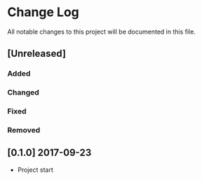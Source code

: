 # Change Log
All notable changes to this project will be documented in this file.

## [Unreleased]
### Added
### Changed
### Fixed
### Removed

## [0.1.0] 2017-09-23
- Project start
